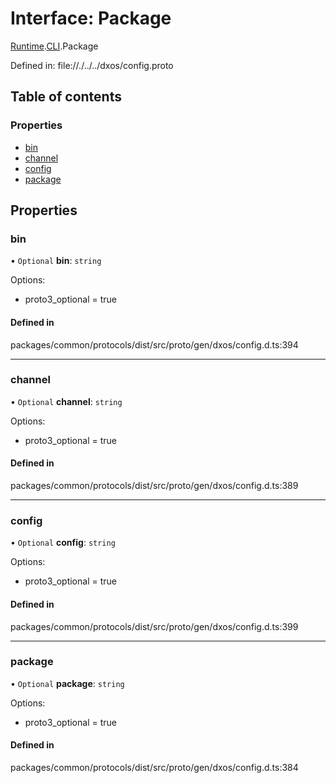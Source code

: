 # Interface: Package

[Runtime](../modules/dxos_config.defs.Runtime.md).[CLI](../modules/dxos_config.defs.Runtime.CLI.md).Package

Defined in:
  file://./../../dxos/config.proto

## Table of contents

### Properties

- [bin](dxos_config.defs.Runtime.CLI.Package.md#bin)
- [channel](dxos_config.defs.Runtime.CLI.Package.md#channel)
- [config](dxos_config.defs.Runtime.CLI.Package.md#config)
- [package](dxos_config.defs.Runtime.CLI.Package.md#package)

## Properties

### bin

• `Optional` **bin**: `string`

Options:
  - proto3_optional = true

#### Defined in

packages/common/protocols/dist/src/proto/gen/dxos/config.d.ts:394

___

### channel

• `Optional` **channel**: `string`

Options:
  - proto3_optional = true

#### Defined in

packages/common/protocols/dist/src/proto/gen/dxos/config.d.ts:389

___

### config

• `Optional` **config**: `string`

Options:
  - proto3_optional = true

#### Defined in

packages/common/protocols/dist/src/proto/gen/dxos/config.d.ts:399

___

### package

• `Optional` **package**: `string`

Options:
  - proto3_optional = true

#### Defined in

packages/common/protocols/dist/src/proto/gen/dxos/config.d.ts:384
